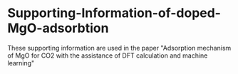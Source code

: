 # Supporting-Information-of-doped-MgO-adsorbtion
These supporting information are used in the paper "Adsorption mechanism of MgO for CO2 with the assistance of DFT calculation and machine learning"
